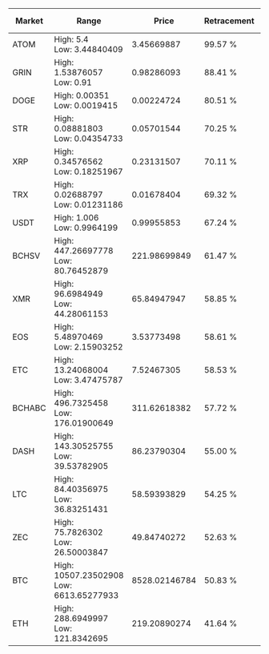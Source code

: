 | Market | Range | Price| Retracement | Doubles to 50% |
| --- | --- | --- | --- | --- |
| ATOM | High: 5.4<br />Low: 3.44840409 | 3.45669887 | 99.57 % | 1.28 |
| GRIN | High: 1.53876057<br />Low: 0.91 | 0.98286093 | 88.41 % | 1.25 |
| DOGE | High: 0.00351<br />Low: 0.0019415 | 0.00224724 | 80.51 % | 1.21 |
| STR | High: 0.08881803<br />Low: 0.04354733 | 0.05701544 | 70.25 % | 1.16 |
| XRP | High: 0.34576562<br />Low: 0.18251967 | 0.23131507 | 70.11 % | 1.14 |
| TRX | High: 0.02688797<br />Low: 0.01231186 | 0.01678404 | 69.32 % | 1.17 |
| USDT | High: 1.006<br />Low: 0.9964199 | 0.99955853 | 67.24 % | 1.00 |
| BCHSV | High: 447.26697778<br />Low: 80.76452879 | 221.98699849 | 61.47 % | 1.19 |
| XMR | High: 96.6984949<br />Low: 44.28061153 | 65.84947947 | 58.85 % | 1.07 |
| EOS | High: 5.48970469<br />Low: 2.15903252 | 3.53773498 | 58.61 % | 1.08 |
| ETC | High: 13.24068004<br />Low: 3.47475787 | 7.52467305 | 58.53 % | 1.11 |
| BCHABC | High: 496.7325458<br />Low: 176.01900649 | 311.62618382 | 57.72 % | 1.08 |
| DASH | High: 143.30525755<br />Low: 39.53782905 | 86.23790304 | 55.00 % | 1.06 |
| LTC | High: 84.40356975<br />Low: 36.83251431 | 58.59393829 | 54.25 % | 1.03 |
| ZEC | High: 75.7826302<br />Low: 26.50003847 | 49.84740272 | 52.63 % | 1.03 |
| BTC | High: 10507.23502908<br />Low: 6613.65277933 | 8528.02146784 | 50.83 % | 1.00 |
| ETH | High: 288.6949997<br />Low: 121.8342695 | 219.20890274 | 41.64 % | 0.00 |
